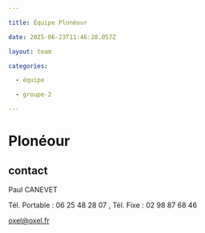 ```yaml
---

title: Équipe Plonéour 

date: 2025-06-23T11:46:28.057Z

layout: team

categories:

  - équipe

  - groupe-2

---
```


# Plonéour 



## contact 

Paul CANEVET

Tél. Portable : 06 25 48 28 07 , Tél. Fixe : 02 98 87 68 46

oxel@oxel.fr

